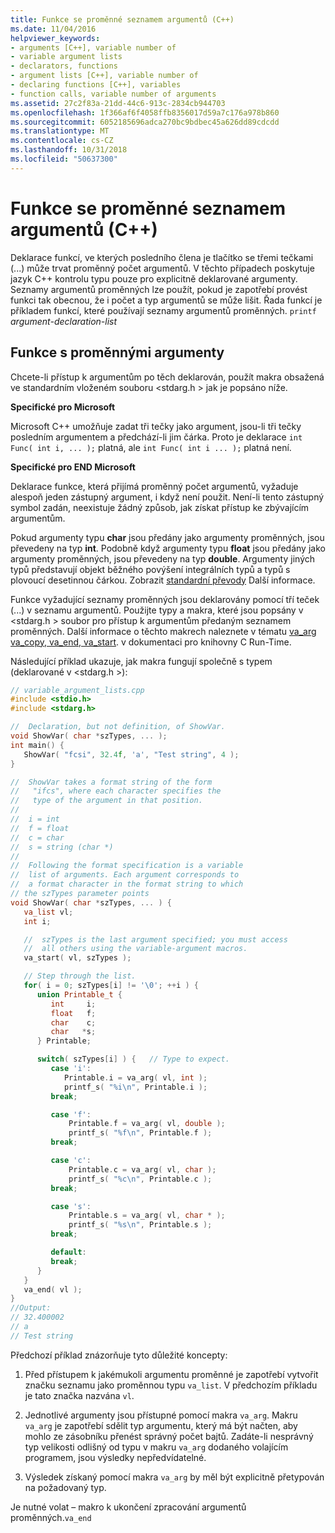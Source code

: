 ```yaml
---
title: Funkce se proměnné seznamem argumentů (C++)
ms.date: 11/04/2016
helpviewer_keywords:
- arguments [C++], variable number of
- variable argument lists
- declarators, functions
- argument lists [C++], variable number of
- declaring functions [C++], variables
- function calls, variable number of arguments
ms.assetid: 27c2f83a-21dd-44c6-913c-2834cb944703
ms.openlocfilehash: 1f366af6f4058ffb8356017d59a7c176a978b860
ms.sourcegitcommit: 6052185696adca270bc9bdbec45a626dd89cdcdd
ms.translationtype: MT
ms.contentlocale: cs-CZ
ms.lasthandoff: 10/31/2018
ms.locfileid: "50637300"
---
```

# <a name="functions-with-variable-argument-lists--c"></a>Funkce se proměnné seznamem argumentů (C++)

Deklarace funkcí, ve kterých posledního člena je tlačítko se třemi tečkami (...) může trvat proměnný počet argumentů. V těchto případech poskytuje jazyk C++ kontrolu typu pouze pro explicitně deklarované argumenty. Seznamy argumentů proměnných lze použít, pokud je zapotřebí provést funkci tak obecnou, že i počet a typ argumentů se může lišit. Řada funkcí je příkladem funkcí, které používají seznamy argumentů proměnných. `printf` *argument-declaration-list*

## <a name="functions-with-variable-arguments"></a>Funkce s proměnnými argumenty

Chcete-li přístup k argumentům po těch deklarován, použít makra obsažená ve standardním vloženém souboru \<stdarg.h > jak je popsáno níže.

**Specifické pro Microsoft**

Microsoft C++ umožňuje zadat tři tečky jako argument, jsou-li tři tečky posledním argumentem a předchází-li jim čárka. Proto je deklarace `int Func( int i, ... );` platná, ale `int Func( int i ... );` platná není.

**Specifické pro END Microsoft**

Deklarace funkce, která přijímá proměnný počet argumentů, vyžaduje alespoň jeden zástupný argument, i když není použit. Není-li tento zástupný symbol zadán, neexistuje žádný způsob, jak získat přístup ke zbývajícím argumentům.

Pokud argumenty typu **char** jsou předány jako argumenty proměnných, jsou převedeny na typ **int**. Podobně když argumenty typu **float** jsou předány jako argumenty proměnných, jsou převedeny na typ **double**. Argumenty jiných typů představují objekt běžného povýšení integrálních typů a typů s plovoucí desetinnou čárkou. Zobrazit [standardní převody](standard-conversions.md) Další informace.

Funkce vyžadující seznamy proměnných jsou deklarovány pomocí tří teček (...) v seznamu argumentů. Použijte typy a makra, které jsou popsány v \<stdarg.h > soubor pro přístup k argumentům předaným seznamem proměnných. Další informace o těchto makrech naleznete v tématu [va_arg va_copy, va_end, va_start](../c-runtime-library/reference/va-arg-va-copy-va-end-va-start.md). v dokumentaci pro knihovny C Run-Time.

Následující příklad ukazuje, jak makra fungují společně s typem (deklarované v \<stdarg.h >):

```cpp
// variable_argument_lists.cpp
#include <stdio.h>
#include <stdarg.h>

//  Declaration, but not definition, of ShowVar.
void ShowVar( char *szTypes, ... );
int main() {
   ShowVar( "fcsi", 32.4f, 'a', "Test string", 4 );
}

//  ShowVar takes a format string of the form
//   "ifcs", where each character specifies the
//   type of the argument in that position.
//
//  i = int
//  f = float
//  c = char
//  s = string (char *)
//
//  Following the format specification is a variable
//  list of arguments. Each argument corresponds to
//  a format character in the format string to which
// the szTypes parameter points
void ShowVar( char *szTypes, ... ) {
   va_list vl;
   int i;

   //  szTypes is the last argument specified; you must access
   //  all others using the variable-argument macros.
   va_start( vl, szTypes );

   // Step through the list.
   for( i = 0; szTypes[i] != '\0'; ++i ) {
      union Printable_t {
         int     i;
         float   f;
         char    c;
         char   *s;
      } Printable;

      switch( szTypes[i] ) {   // Type to expect.
         case 'i':
            Printable.i = va_arg( vl, int );
            printf_s( "%i\n", Printable.i );
         break;

         case 'f':
             Printable.f = va_arg( vl, double );
             printf_s( "%f\n", Printable.f );
         break;

         case 'c':
             Printable.c = va_arg( vl, char );
             printf_s( "%c\n", Printable.c );
         break;

         case 's':
             Printable.s = va_arg( vl, char * );
             printf_s( "%s\n", Printable.s );
         break;

         default:
         break;
      }
   }
   va_end( vl );
}
//Output:
// 32.400002
// a
// Test string
```

Předchozí příklad znázorňuje tyto důležité koncepty:

1. Před přístupem k jakémukoli argumentu proměnné je zapotřebí vytvořit značku seznamu jako proměnnou typu `va_list`. V předchozím příkladu je tato značka nazvána `vl`.

1. Jednotlivé argumenty jsou přístupné pomocí makra `va_arg`. Makru `va_arg` je zapotřebí sdělit typ argumentu, který má být načten, aby mohlo ze zásobníku přenést správný počet bajtů. Zadáte-li nesprávný typ velikosti odlišný od typu v makru `va_arg` dodaného volajícím programem, jsou výsledky nepředvídatelné.

1. Výsledek získaný pomocí makra `va_arg` by měl být explicitně přetypován na požadovaný typ.

Je nutné volat – makro k ukončení zpracování argumentů proměnných.`va_end`